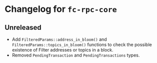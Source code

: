 # Changelog for `fc-rpc-core`

## Unreleased
- Add `FilteredParams::address_in_bloom()` and `FilteredParams::topics_in_bloom()` functions to check the possible existence of Filter addresses or topics in a block.
- Removed `PendingTransaction` and `PendingTransactions` types.
